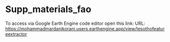 # Supp_materials_fao

To access via Google Earth Engine code editor open this link:
URL: https://mohammadmardanikorani.users.earthengine.app/view/lesothofeatureextractor
